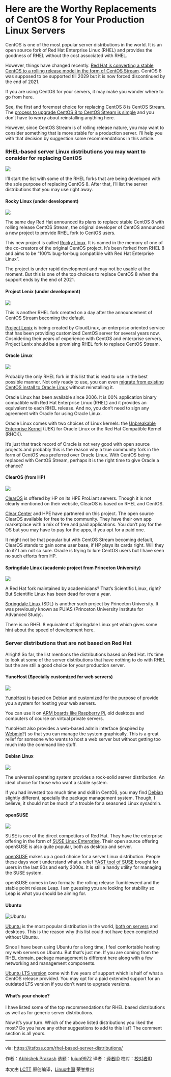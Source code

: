 [#]: collector: (lujun9972)
[#]: translator: (wxy)
[#]: reviewer: ( )
[#]: publisher: ( )
[#]: url: ( )
[#]: subject: (Here are the Worthy Replacements of CentOS 8 for Your Production Linux Servers)
[#]: via: (https://itsfoss.com/rhel-based-server-distributions/)
[#]: author: (Abhishek Prakash https://itsfoss.com/author/abhishek/)

Here are the Worthy Replacements of CentOS 8 for Your Production Linux Servers
======

CentOS is one of the most popular server distributions in the world. It is an open source fork of Red Hat Enterprise Linux (RHEL) and provides the goodness of RHEL without the cost associated with RHEL.

However, things have changed recently. [Red Hat is converting a stable CentOS to a rolling release model in the form of CentOS Stream][1]. CentOS 8 was supposed to be supported till 2029 but it is now forced discontinued by the end of 2021.

If you are using CentOS for your servers, it may make you wonder where to go from here.

See, the first and foremost choice for replacing CentOS 8 is CentOS Stream. The [process to upgrade CentOS 8 to CentOS Stream is simple][2] and you don’t have to worry about reinstalling anything here.

However, since CentOS Stream is of rolling release nature, you may want to consider something that is more stable for a production server. I’ll help you with that decision by suggestion some recommendations in this article.

### RHEL-based server Linux distributions you may want to consider for replacing CentOS

![][3]

I’ll start the list with some of the RHEL forks that are being developed with the sole purpose of replacing CentOS 8. After that, I’ll list the server distributions that you may use right away.

#### Rocky Linux (under development)

![][4]

The same day Red Hat announced its plans to replace stable CentOS 8 with rolling release CentOS Stream, the original developer of CentOS announced a new project to provide RHEL fork to CentOS users.

This new project is called [Rocky Linux][5]. It is named in the memory of one of the co-creators of the original CentOS project. It’s been forked from RHEL 8 and aims to be “100% bug-for-bug compatible with Red Hat Enterprise Linux”.

The project is under rapid development and may not be usable at the moment. But this is one of the top choices to replace CentOS 8 when the support ends by the end of 2021.

#### Project Lenix (under development)

![][6]

This is another RHEL fork created on a day after the announcement of CentOS Stream becoming the default.

[Project Lenix][7] is being created by CloudLinux, an enterprise oriented service that has been providing customized CentOS server for several years now. Cosnidering their years of experience with CentOS and enterprise servers, Project Lenix should be a promising RHEL fork to replace CentOS Stream.

#### Oracle Linux

![][8]

Probably the only RHEL fork in this list that is read to use in the best possible manner. Not only ready to use, you can even [migrate from existing CentOS install to Oracle Linux][9] without reinstalling it.

Oracle Linux has been available since 2006. It is 00% application binary compatible with Red Hat Enterprise Linux (RHEL) and it provides an equivalent to each RHEL release. And no, you don’t need to sign any agreement with Oracle for using Oracle Linux.

Oracle Linux comes with two choices of Linux kernels: the [Unbreakable Enterprise Kernel][10] (UEK) for Oracle Linux or the Red Hat Compatible Kernel (RHCK).

It’s just that track record of Oracle is not very good with open source projects and probably this is the reason why a true community fork in the form of CentOS was preferred over Oracle Linux. With CentOS being replaced with CentOS Stream, perhaps it is the right time to give Oracle a chance?

#### ClearOS (from HP)

![][11]

[ClearOS][12] is offered by HP on its HPE ProLiant servers. Though it is not clearly mentioned on their website, ClearOS is based on RHEL and CentOS.

[Clear Center][13] and HPE have partnered on this project. The open source ClearOS available for free to the community. They have their own app marketplace with a mix of free and paid applications. You don’t pay for the OS but you may have to pay for the apps, if you opt for a paid one.

It might not be that popular but with CentOS Stream becoming default, ClearOS stands to gain some user base, if HP plays its cards right. Will they do it? I am not so sure. Oracle is trying to lure CentOS users but I have seen no such efforts from HP.

#### Springdale Linux (academic project from Princeton University)

![][14]

A Red Hat fork maintained by academicians? That’s Scientific Linux, right? But Scientific Linux has been dead for over a year.

[Springdale Linux][15] (SDL) is another such project by Princeton University. It was previously known as PUIAS (Princeton University Institute for Advanced Study).

There is no RHEL 8 equivalent of Springdale Linux yet which gives some hint about the speed of development here.

### Server distributions that are not based on Red Hat

Alright! So far, the list mentions the distributions based on Red Hat. It’s time to look at some of the server distributions that have nothing to do with RHEL but the are still a good choice for your production server.

#### YunoHost (Specially customized for web servers)

![][16]

[YunoHost][17] is based on Debian and customized for the purpose of provide you a system for hosting your web servers.

You can use it on [ARM boards like Raspberry Pi][18], old desktops and computers of course on virtual private servers.

YunoHost also provides a web-based admin interface (inspired by [Webmin][19]?) so that you can manage the system graphically. This is a great relief for someone who wants to host a web server but without getting too much into the command line stuff.

#### Debian Linux

![][20]

The universal operating system provides a rock-solid server distribution. An ideal choice for those who want a stable system.

If you had invested too much time and skill in CentOS, you may find [Debian][21] slightly different, specially the package management system. Though, I believe, it should not be much of a trouble for a seasoned Linux sysadmin.

#### openSUSE

![][22]

SUSE is one of the direct competitors of Red Hat. They have the enterprise offering in the form of [SUSE Linux Enterprise][23]. Their open source offering openSUSE is also quite popular, both as desktop and server.

[openSUSE][24] makes up a good choice for a server Linux distribution. People these days won’t understand what a relief [YAST tool of SUSE][25] brought for users in the last 90s and early 2000s. It is still a handy utility for managing the SUSE system.

openSUSE comes in two formats: the rolling release Tumbleweed and the stable point release Leap. I am guessing you are looking for stability so Leap is what you should be aiming for.

#### Ubuntu

![Ubuntu][26]

[Ubuntu][27] is the most popular distribution in the world, [both on servers][28] and desktops. This is the reason why this list could not have been completed without Ubuntu.

Since I have been using Ubuntu for a long time, I feel comfortable hosting my web servers on Ubuntu. But that’s just me. If you are coming from the RHEL domain, package management is different here along with a few networking and management components.

[Ubuntu LTS version][29] come with five years of support which is half of what a CentOS release provided. You may opt for a paid extended support for an outdated LTS version if you don’t want to upgrade versions.

#### What’s your choice?

I have listed some of the top recommendations for RHEL based distributions as well as for generic server distributions.

Now it’s your turn. Which of the above listed distributions you liked the most? Do you have any other suggestions to add to this list? The comment section is all yours.

--------------------------------------------------------------------------------

via: https://itsfoss.com/rhel-based-server-distributions/

作者：[Abhishek Prakash][a]
选题：[lujun9972][b]
译者：[译者ID](https://github.com/译者ID)
校对：[校对者ID](https://github.com/校对者ID)

本文由 [LCTT](https://github.com/LCTT/TranslateProject) 原创编译，[Linux中国](https://linux.cn/) 荣誉推出

[a]: https://itsfoss.com/author/abhishek/
[b]: https://github.com/lujun9972
[1]: https://itsfoss.com/centos-stream-fiasco/
[2]: https://linuxhandbook.com/update-to-centos-stream/
[3]: https://i2.wp.com/itsfoss.com/wp-content/uploads/2020/12/Replace-centos.png?resize=800%2C450&ssl=1
[4]: https://i1.wp.com/itsfoss.com/wp-content/uploads/2020/12/rocky-linux.png?resize=800%2C350&ssl=1
[5]: https://rockylinux.org
[6]: https://i2.wp.com/itsfoss.com/wp-content/uploads/2020/12/cloudlinux.png?resize=800%2C350&ssl=1
[7]: https://www.reddit.com/r/ProjectLenix/
[8]: https://i1.wp.com/itsfoss.com/wp-content/uploads/2020/12/oracle-linux.png?resize=800%2C350&ssl=1
[9]: https://github.com/oracle/centos2ol
[10]: https://docs.oracle.com/en/operating-systems/uek/
[11]: https://i0.wp.com/itsfoss.com/wp-content/uploads/2020/12/clear-os.jpg?resize=795%2C349&ssl=1
[12]: https://www.clearos.com
[13]: https://www.clearcenter.com
[14]: https://i0.wp.com/itsfoss.com/wp-content/uploads/2020/12/springdale-linux.png?resize=800%2C350&ssl=1
[15]: https://puias.math.ias.edu
[16]: https://i2.wp.com/itsfoss.com/wp-content/uploads/2020/12/yunohost.png?resize=720%2C400&ssl=1
[17]: https://yunohost.org#/
[18]: https://itsfoss.com/raspberry-pi-alternatives/
[19]: https://linuxhandbook.com/use-webmin/
[20]: https://i0.wp.com/itsfoss.com/wp-content/uploads/2020/12/debian-linux.png?resize=800%2C350&ssl=1
[21]: https://www.debian.org
[22]: https://i0.wp.com/itsfoss.com/wp-content/uploads/2020/12/opensuse.jpg?resize=800%2C350&ssl=1
[23]: https://www.suse.com/download/sles/
[24]: https://www.opensuse.org
[25]: https://yast.opensuse.org
[26]: https://i2.wp.com/itsfoss.com/wp-content/uploads/2020/12/ubuntu.jpg?resize=800%2C350&ssl=1
[27]: https://ubuntu.com/download/server
[28]: https://www.datanyze.com/market-share/operating-systems--443/ubuntu-market-share
[29]: https://itsfoss.com/long-term-support-lts/
